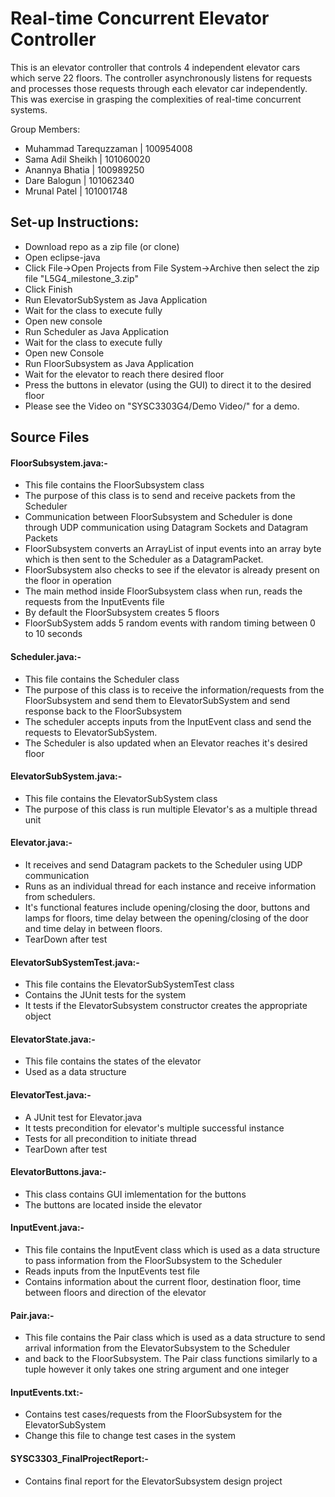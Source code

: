 # Real-time Concurrent Elevator Controller
This is an elevator controller that controls 4 independent elevator cars which serve 22 floors. The controller asynchronously listens for requests and processes those requests through each elevator car independently. This was exercise in grasping the complexities of real-time concurrent systems.

Group Members:

* Muhammad Tarequzzaman | 100954008
* Sama Adil Sheikh 	| 101060020
* Anannya Bhatia 	| 100989250
* Dare Balogun 		| 101062340
* Mrunal Patel 		| 101001748

## Set-up Instructions:

* Download repo as a zip file (or clone)
* Open eclipse-java
* Click File->Open Projects from File System->Archive then select the zip file "L5G4_milestone_3.zip"
* Click Finish
* Run ElevatorSubSystem as Java Application
* Wait for the class to execute fully
* Open new console
* Run Scheduler as Java Application
* Wait for the class to execute fully
* Open new Console
* Run FloorSubsystem as Java Application
* Wait for the elevator to reach there desired floor
* Press the buttons in elevator (using the GUI) to direct it to the desired floor
* Please see the Video on "SYSC3303G4/Demo Video/" for a demo.

## Source Files

#### FloorSubsystem.java:-
* This file contains the FloorSubsystem class
* The purpose of this class is to send and receive packets from the Scheduler
* Communication between FloorSubsystem and Scheduler is done through UDP communication using Datagram Sockets and Datagram Packets
* FloorSubsystem converts an ArrayList of input events into an array byte which is then sent to the Scheduler as a DatagramPacket. 
* FloorSubsystem also checks to see if the elevator is already present on the floor in operation
* The main method inside FloorSubsystem class when run, reads the requests from the InputEvents file
* By default the FloorSubsystem creates 5 floors
* FloorSubSystem adds 5 random events with random timing between 0 to 10 seconds

#### Scheduler.java:-
* This file contains the Scheduler class
* The purpose of this class is to receive the information/requests from the FloorSubsystem and send them to ElevatorSubSystem and send response back to the FloorSubsystem
* The scheduler accepts inputs from the InputEvent class and send the requests to ElevatorSubSystem. 
* The Scheduler is also updated when an Elevator reaches it's desired floor

#### ElevatorSubSystem.java:-
* This file contains the ElevatorSubSystem class
* The purpose of this class is run multiple Elevator's as a multiple thread unit
	
#### Elevator.java:-
* It receives and send Datagram packets to the Scheduler using UDP communication
* Runs as an individual thread for each instance and receive information from schedulers. 	
* It's functional features include opening/closing the door, buttons and lamps for floors, time delay between the opening/closing of the door and time delay in between floors.
* TearDown after test 

#### ElevatorSubSystemTest.java:-
* This file contains the ElevatorSubSystemTest class 
* Contains the JUnit tests for the system
* It tests if the ElevatorSubsystem constructor creates the appropriate object

#### ElevatorState.java:-
* This file contains the states of the elevator
* Used as a data structure

#### ElevatorTest.java:-
* A JUnit test for Elevator.java 
* It tests precondition for elevator's multiple successful instance 
* Tests for all precondition to initiate thread 
* TearDown after test  
	
#### ElevatorButtons.java:-
* This class contains GUI imlementation for the buttons
* The buttons are located inside the elevator
	
#### InputEvent.java:-
* This file contains the InputEvent class which is used as a data structure to pass information from the FloorSubsystem to the Scheduler
* Reads inputs from the InputEvents test file
* Contains information about the current floor, destination floor, time between floors and direction of the elevator

#### Pair.java:-
* This file contains the Pair class which is used as a data structure to send arrival information from the ElevatorSubsystem to the Scheduler
* and back to the FloorSubsystem. The Pair class functions similarly to a tuple however it only takes one string argument and one integer

#### InputEvents.txt:-
* Contains test cases/requests from the FloorSubsystem for the ElevatorSubSystem 
* Change this file to change test cases in the system

#### SYSC3303_FinalProjectReport:-
* Contains final report for the ElevatorSubsystem design project



































	

